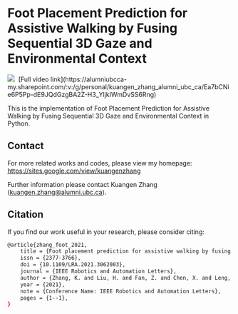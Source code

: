 # Foot Placement Prediction for Assistive Walking by Fusing Sequential 3D Gaze and Environmental Context

<kbd>
  <img src="paper_video.gif">
</kbd>
[Full video link](https://alumniubcca-my.sharepoint.com/:v:/g/personal/kuangen_zhang_alumni_ubc_ca/Ea7bCNie6P5Pp-dE9JQdGzgBA2Z-H3_YljkIWmDvSS6Rng)

This is the implementation of Foot Placement Prediction for Assistive Walking by Fusing Sequential 3D Gaze and Environmental Context in Python.

## Contact

For more related works and codes, please view my homepage: https://sites.google.com/view/kuangenzhang

Further information please contact Kuangen Zhang (kuangen.zhang@alumni.ubc.ca).

## Citation
If you find our work useful in your research, please consider citing:
```bash
@article{zhang_foot_2021,
	title = {Foot placement prediction for assistive walking by fusing sequential {3D} gaze and environmental context},
	issn = {2377-3766},
	doi = {10.1109/LRA.2021.3062003},
	journal = {IEEE Robotics and Automation Letters},
	author = {Zhang, K. and Liu, H. and Fan, Z. and Chen, X. and Leng, Y. and Silva, C. De and Fu, C.},
	year = {2021},
	note = {Conference Name: IEEE Robotics and Automation Letters},
	pages = {1--1},
}
```
